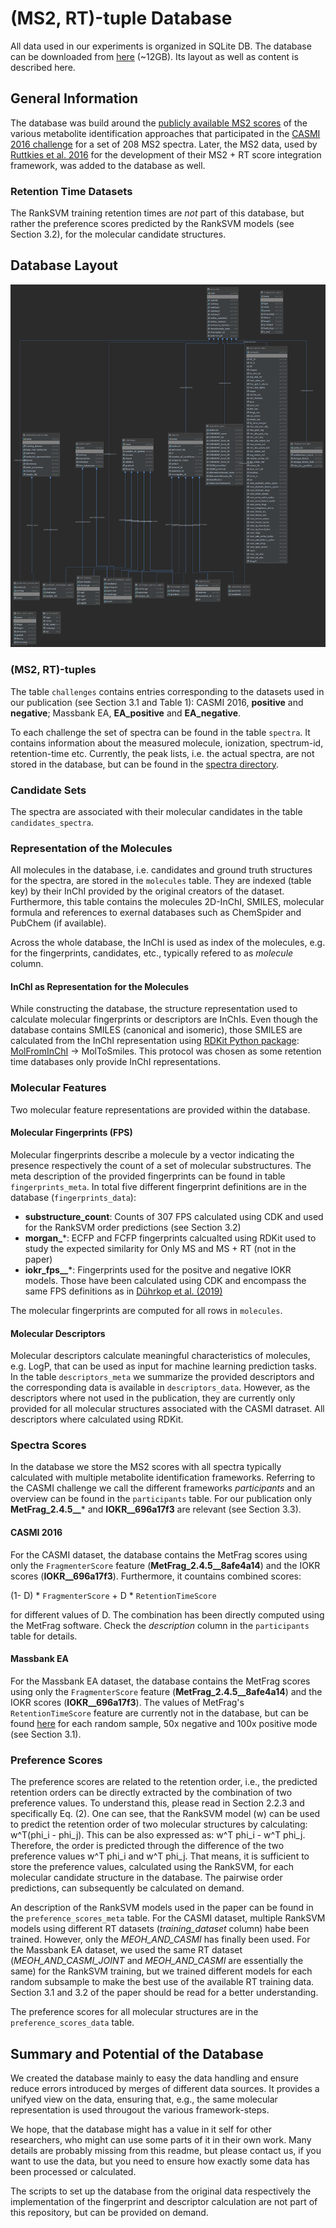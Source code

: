 # (MS2, RT)-tuple Database

All data used in our experiments is organized in SQLite DB. The database can be
downloaded from [here](https://drive.google.com/file/d/1HKooW9p6huiKFt4k9jhX80k6GsmHI9yE/view?usp=sharing) (~12GB). Its layout as well as content is
described here.   

## General Information

The database was build around the [publicly available MS2 scores](https://sourceforge.net/p/casmi/web/HEAD/tree/web/2016/contest/submissions/)
of the various metabolite identification approaches that participated in the
[CASMI 2016 challenge](http://www.casmi-contest.org/2016/index.shtml) for a set
of 208 MS2 spectra. Later, the MS2 data, used by
[Ruttkies et al. 2016](https://jcheminf.biomedcentral.com/articles/10.1186/s13321-016-0115-9)
for the development of their MS2 + RT score integration framework, was added to
 the database as well.

### Retention Time Datasets

The RankSVM training retention times are _not_ part of this database, but rather
the preference scores predicted by the RankSVM models (see Section 3.2), for the
molecular candidate structures.

## Database Layout

![database_layout](/data/db_layout.png)

### (MS2, RT)-tuples

The table ```challenges``` contains entries corresponding to the datasets used
in our publication (see Section 3.1 and Table 1): CASMI 2016, **positive** and
**negative**; Massbank EA, **EA_positive** and **EA_negative**.

To each challenge the set of spectra can be found in the table ```spectra```. It
contains information about the measured molecule, ionization, spectrum-id,
retention-time etc. Currently, the peak lists, i.e. the actual spectra,
are not stored in the database, but can be found in the [spectra directory](/data/spectra/).

### Candidate Sets

The spectra are associated with their molecular candidates in the table
```candidates_spectra```.

### Representation of the Molecules

All molecules in the database, i.e. candidates and ground truth structures for
the spectra, are stored in the ```molecules``` table. They are indexed (table key) by their
InChI provided by the original creators of the dataset. Furthermore, this table
contains the molecules 2D-InChI, SMILES, molecular formula and references to
exernal databases such as ChemSpider and PubChem (if available).

Across the whole database, the InChI is used as index of the molecules, e.g. for
the fingerprints, candidates, etc., typically refered to as *molecule* column.

#### InChI as Representation for the Molecules

While constructing the database, the structure representation used to calculate
molecular fingerprints or descriptors are InChIs. Even though the database
contains SMILES (canonical and isomeric), those SMILES are calculated from the
InChI representation using [RDKit Python package](http://rdkit.org/docs/api-docs.html):
[MolFromInChI](http://rdkit.org/docs/source/rdkit.Chem.inchi.html#rdkit.Chem.inchi.MolFromInchi)
-> MolToSmiles. This protocol was chosen as some retention time databases only
provide InChI representations.

### Molecular Features

Two molecular feature representations are provided within the database.

#### Molecular Fingerprints (FPS)

Molecular fingerprints describe a molecule by a vector indicating the presence
respectively the count of a set of molecular substructures. The meta description
of the provided fingerprints can be found in table ```fingerprints_meta```. In
total five different fingerprint definitions are in the database (```fingerprints_data```):
- **substructure_count**: Counts of 307 FPS calculated using CDK and
  used for the RankSVM order predictions (see Section 3.2)
- **morgan_***: ECFP and FCFP fingerprints calcualted using RDKit used to study
  the expected similarity for Only MS and MS + RT (not in the paper)
- **iokr_fps__***: Fingerprints used for the positve and negative IOKR models.
  Those have been calculated using CDK and encompass the same FPS definitions as
  in [Dührkop et al. (2019)](https://www.nature.com/articles/s41592-019-0344-8)

The molecular fingerprints are computed for all rows in ```molecules```.

#### Molecular Descriptors

Molecular descriptors calculate meaningful characteristics of molecules, e.g.
LogP, that can be used as input for machine learning prediction tasks. In the
table ```descriptors_meta``` we summarize the provided descriptors and the
corresponding data is available in ```descriptors_data```. However, as the
descriptors where not used in the publication, they are currently only provided
for all molecular structures associated with the CASMI datraset. All descriptors
where calculated using RDKit.

### Spectra Scores

In the database we store the MS2 scores with all spectra typically calculated
with multiple metabolite identification frameworks. Referring to the CASMI
challenge we call the different frameworks *participants* and an overview can
be found in the ```participants``` table. For our publication only 
**MetFrag_2.4.5__*** and **IOKR__696a17f3** are relevant (see Section 3.3).

#### CASMI 2016

For the CASMI dataset, the database contains the MetFrag scores using only
the ```FragmenterScore``` feature (**MetFrag_2.4.5__8afe4a14**) and the IOKR scores
(**IOKR__696a17f3**). Furthermore, it countains combined scores:

(1- D) * ```FragmenterScore``` + D *  ```RetentionTimeScore```

for different values of D. The combination has been directly computed using the
MetFrag software. Check the *description* column in the ```participants``` table 
for details. 

#### Massbank EA

For the Massbank EA dataset, the database contains the MetFrag scores using only
the ```FragmenterScore``` feature (**MetFrag_2.4.5__8afe4a14**) and the IOKR scores
(**IOKR__696a17f3**). The values of MetFrag's ```RetentionTimeScore``` feature are
currently not in the database, but can be found [here](/data/metfrag_RetentionTimeScore_EA)
for each random sample, 50x negative and 100x positive mode (see Section 3.1).

### Preference Scores

The preference scores are related to the retention order, i.e., the predicted 
retention orders can be directly extracted by the combination of two preference
values. To understand this, please read in Section 2.2.3 and specifically Eq. (2). 
One can see, that the RankSVM model (w) can be used to predict the retention order
of two molecular structures by calculating: w^T(phi_i - phi_j). This can be also
expressed as: w^T phi_i - w^T phi_j. Therefore, the order is predicted through 
the difference of the two preference values w^T phi_i and w^T phi_j. That means,
it is sufficient to store the preference values, calculated using the RankSVM, 
for each molecular candidate structure in the database. The pairwise order 
predictions, can subsequently be calculated on demand. 

An description of the RankSVM models used in the paper can be found in the
```preference_scores_meta``` table. For the CASMI dataset, multiple RankSVM 
models using different RT datasets (*training_dataset* column) habe been 
trained. However, only the *MEOH_AND_CASMI* has finally been used. For the 
Massbank EA dataset, we used the same RT dataset (*MEOH_AND_CASMI_JOINT*
and *MEOH_AND_CASMI* are essentially the same) for the RankSVM training,
but we trained different models for each random subsample to make the best
use of the available RT training data. Section 3.1 and 3.2 of the paper 
should be read for a better understanding.

The preference scores for all molecular structures are in the ```preference_scores_data```
table.

## Summary and Potential of the Database

We created the database mainly to easy the data handling and ensure reduce errors
introduced by merges of different data sources. It provides a unifyed view on the
data, ensuring that, e.g., the same molecular representation is used througout the
various framework-steps. 

We hope, that the database might has a value in it self for other researchers,
who might can use some parts of it in their own work. Many details are probably
missing from this readme, but please contact us, if you want to use the data,
but you need to ensure how exactly some data has been processed or calculated. 

The scripts to set up the database from the original data respectively the 
implementation of the fingerprint and descriptor calculation are not part of this 
repository, but can be provided on demand.
